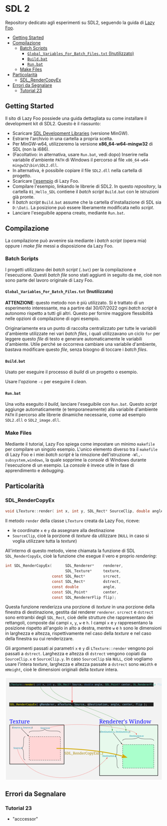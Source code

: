 <!-- omit in toc -->
# SDL 2

Repository dedicato agli esperimenti su SDL2, seguendo la guida di [Lazy Foo](https://lazyfoo.net/tutorials/SDL/index.php).

- [Getting Started](#getting-started)
- [Compilazione](#compilazione)
  - [Batch Scripts](#batch-scripts)
    - [`Global_Variables_For_Batch_Files.txt` (Inutilizzato)](#global_variables_for_batch_filestxt-inutilizzato)
    - [`Build.bat`](#buildbat)
    - [`Run.bat`](#runbat)
  - [Make Files](#make-files)
- [Particolarità](#particolarità)
  - [SDL_RenderCopyEx](#sdl_rendercopyex)
- [Errori da Segnalare](#errori-da-segnalare)
  - [Tutorial 23](#tutorial-23)


## Getting Started

Il sito di Lazy Foo possiede una guida dettagliata su come installare il development kit di SDL2. Questo è il riassunto:

- Scaricare [SDL Development Libraries](http://libsdl.org/download-2.0.php) (versione MinGW).
- Estrarre l'archivio in una cartella a propria scelta.
- Per MinGW-w64, utilizzeremo la versione **x86_64-w64-mingw32** di SDL (non la i686).
- (Facoltativo: in alternativa, usare `Run.bat`, vedi dopo) Inserire nella variabile d'ambiente `PATH` di Windows il percorso al file `x86_64-w64-mingw32\bin\SDL2.dll`.
- In alternativa, è possibile copiare il file `SDL2.dll` nella cartella di progetto.
- Scaricare [l'esempio](https://lazyfoo.net/tutorials/SDL/01_hello_SDL/01_hello_SDL.zip) di Lazy Foo.
- Compilare l'esempio, linkando le librerie di SDL2. In questo *repository*, la cartella `01_Hello_SDL` contiene il *batch script* `Build.bat` con le istruzioni già pronte.
- Il *batch script* `Build.bat` assume che la cartella d'installazione di SDL sia `D:\Dati`. La posizione può essere liberamente modificata nello *script*.
- Lanciare l'eseguibile appena creato, mediante `Run.bat`.

## Compilazione

La compilazione può avvenire sia mediante i *batch script* (opera mia) oppure i *make file* messi a disposizione da Lazy Foo.

### Batch Scripts

I progetti utilizzano dei *batch script* (`.bat`) per la compilazione e l'esecuzione. Questi *batch file* sono stati aggiunti in seguito da me, cioè non sono parte del lavoro originale di Lazy Foo.

#### `Global_Variables_For_Batch_Files.txt` (Inutilizzato)

**ATTENZIONE**: questo metodo non è più utilizzato. Si è trattato di un esperimento interessante, ma a partire dal 30/07/2022 ogni *batch script* è autonomo rispetto a tutti gli altri. Questo per fornire maggiore flessibilità nelle opzioni di compilazione di ogni esempio.

Originariamente era un punto di raccolta centralizzato per tutte le variabili d'ambiente utilizzate nei vari *batch files*, i quali utilizzavano un ciclo `for` per leggere questo *file* di testo e generare automaticamente le variabili d'ambiente. Utile perché se occorreva cambiare una variabile d'ambiente, bastava modificare questo *file*, senza bisogno di toccare i *batch files*.

#### `Build.bat`

Usato per eseguire il processo di *build* di un progetto o esempio.

Usare l'opzione `-c` per eseguire il *clean*.

#### `Run.bat`

Una volta eseguito il *build*, lanciare l'eseguibile con `Run.bat`. Questo *script* aggiunge automaticamente (e temporaneamente) alla variabile d'ambiente `PATH` il percorso alle librerie dinamiche necessarie, come ad esempio `SDL2.dll` o `SDL2_image.dll`.

### Make Files

Mediante il tutorial, Lazy Foo spiega come impostare un minimo `makefile` per compilare un singolo esempio. L'unico elemento diverso tra il `makefile` di Lazy Foo e i miei *batch script* è la rimozione dell'istruzione `-Wl,-subsystem,windows`, la quale sopprime la *console* di Windows durante l'esecuzione di un esempio. La *console* è invece utile in fase di apprendimento e *debugging*.


## Particolarità


### SDL_RenderCopyEx

```c
void LTexture::render( int x, int y, SDL_Rect* SourceClip, double angle, SDL_Point* center, SDL_RendererFlip flip )
```

Il metodo `render` della classe `LTexture` creata da Lazy Foo, riceve:
  - le coordinate `x` e `y` da assegnare alla destinazione
  - `SourceClip`, cioè la porzione di *texture* da utilizzare (`NULL` in caso si voglia utilizzare tutta la *texture*)

All'interno di questo metodo, viene chiamata la funzione di SDL `SDL_RenderCopyEx`, cioè la funzione che esegue il vero e proprio *rendering*:

```c
int SDL_RenderCopyEx(      SDL_Renderer*    renderer,
                           SDL_Texture*     texture,
                     const SDL_Rect*        srcrect,
                     const SDL_Rect*        dstrect,
                     const double           angle,
                     const SDL_Point*       center,
                     const SDL_RendererFlip flip);
```

Questa funzione renderizza una porzione di *texture* in una porzione della finestra di destinazione, gestita dal renderer `renderer`.
`srcrect` e `dstrect` sono entrambi degli `SDL_Rect`, cioè delle strutture che rappresentano dei rettangoli, composte dai campi `x`, `y`, `w` e `h`. I campi `x` e `y` rappresentano la posizione rispetto all'angolo in alto a destra, mentre `w` e `h` sono le dimensioni in larghezza e altezza, rispettivamente nel caso della *texture* e nel caso della finestra su cui renderizzare.

Gli argomenti passati ai parametri `x` e `y` di `LTexture::render` vengono poi passati a `dstrect`. Larghezza e altezza di `dstrect` vengono copiati da `SourceClip.x` e `SourceClip.y`. In caso `SourceClip` sia `NULL`, cioè vogliamo usare l'intera *texture*, larghezza e altezza passate a `dstrect` sono `mWidth` e `mHeight`, cioè le dimensioni originali della *texture* intera.

![](Docs/SDL_RenderCopyEx.svg)

## Errori da Segnalare

### Tutorial 23

- "acccessor"